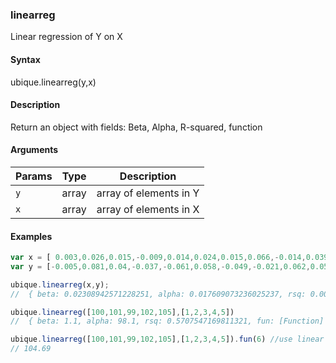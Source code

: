 ### linearreg

Linear regression of Y on X


#### Syntax

ubique.linearreg(y,x)


#### Description

Return an object with fields: Beta, Alpha, R-squared, function  



#### Arguments

|Params|Type|Description
|---------|----|-----------
|`y` | array | array of elements in Y
|`x` | array | array of elements in X


#### Examples

```js
var x = [ 0.003,0.026,0.015,-0.009,0.014,0.024,0.015,0.066,-0.014,0.039];
var y = [-0.005,0.081,0.04,-0.037,-0.061,0.058,-0.049,-0.021,0.062,0.058];

ubique.linearreg(x,y);
//  { beta: 0.02308942571228251, alpha: 0.017609073236025237, rsq: 0.0027553853574994254, fun: [Function] }

ubique.linearreg([100,101,99,102,105],[1,2,3,4,5])
//  { beta: 1.1, alpha: 98.1, rsq: 0.5707547169811321, fun: [Function] }

ubique.linearreg([100,101,99,102,105],[1,2,3,4,5]).fun(6) //use linear function to forecast value
// 104.69

```

